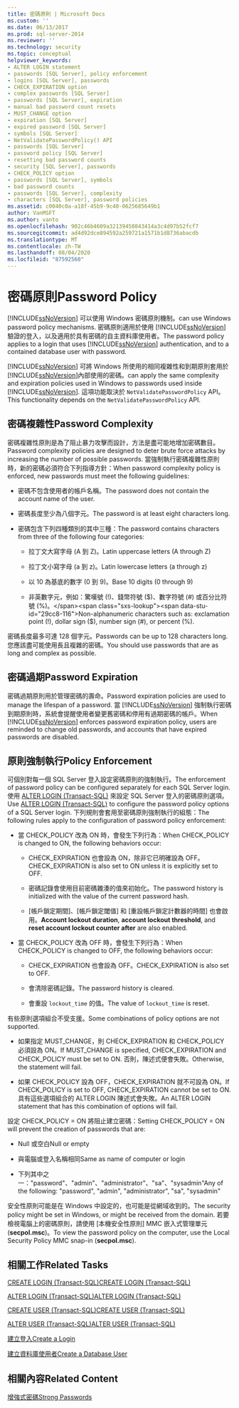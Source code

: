 ```yaml
---
title: 密碼原則 | Microsoft Docs
ms.custom: ''
ms.date: 06/13/2017
ms.prod: sql-server-2014
ms.reviewer: ''
ms.technology: security
ms.topic: conceptual
helpviewer_keywords:
- ALTER LOGIN statement
- passwords [SQL Server], policy enforcement
- logins [SQL Server], passwords
- CHECK_EXPIRATION option
- complex passwords [SQL Server]
- passwords [SQL Server], expiration
- manual bad password count resets
- MUST_CHANGE option
- expiration [SQL Server]
- expired password [SQL Server]
- symbols [SQL Server]
- NetValidatePasswordPolicy() API
- passwords [SQL Server]
- password policy [SQL Server]
- resetting bad password counts
- security [SQL Server], passwords
- CHECK_POLICY option
- passwords [SQL Server], symbols
- bad password counts
- passwords [SQL Server], complexity
- characters [SQL Server], password policies
ms.assetid: c0040c0a-a18f-45b9-9c40-0625685649b1
author: VanMSFT
ms.author: vanto
ms.openlocfilehash: 902c46b4609a32139450843414a3c4d97b52fcf7
ms.sourcegitcommit: ad4d92dce894592a259721a1571b1d8736abacdb
ms.translationtype: MT
ms.contentlocale: zh-TW
ms.lasthandoff: 08/04/2020
ms.locfileid: "87592560"
---
```

# <a name="password-policy"></a><span data-ttu-id="29cc8-102">密碼原則</span><span class="sxs-lookup"><span data-stu-id="29cc8-102">Password Policy</span></span>
  [!INCLUDE[ssNoVersion](../../includes/ssnoversion-md.md)] <span data-ttu-id="29cc8-103">可以使用 Windows 密碼原則機制。</span><span class="sxs-lookup"><span data-stu-id="29cc8-103">can use Windows password policy mechanisms.</span></span> <span data-ttu-id="29cc8-104">密碼原則適用於使用 [!INCLUDE[ssNoVersion](../../includes/ssnoversion-md.md)] 驗證的登入，以及適用於具有密碼的自主資料庫使用者。</span><span class="sxs-lookup"><span data-stu-id="29cc8-104">The password policy applies to a login that uses [!INCLUDE[ssNoVersion](../../includes/ssnoversion-md.md)] authentication, and to a contained database user with password.</span></span>  
  
 [!INCLUDE[ssNoVersion](../../includes/ssnoversion-md.md)] <span data-ttu-id="29cc8-105">可將 Windows 所使用的相同複雜性和到期原則套用於 [!INCLUDE[ssNoVersion](../../includes/ssnoversion-md.md)]內部使用的密碼。</span><span class="sxs-lookup"><span data-stu-id="29cc8-105">can apply the same complexity and expiration policies used in Windows to passwords used inside [!INCLUDE[ssNoVersion](../../includes/ssnoversion-md.md)].</span></span> <span data-ttu-id="29cc8-106">這項功能取決於 `NetValidatePasswordPolicy` API。</span><span class="sxs-lookup"><span data-stu-id="29cc8-106">This functionality depends on the `NetValidatePasswordPolicy` API.</span></span>  
  
## <a name="password-complexity"></a><span data-ttu-id="29cc8-107">密碼複雜性</span><span class="sxs-lookup"><span data-stu-id="29cc8-107">Password Complexity</span></span>  
 <span data-ttu-id="29cc8-108">密碼複雜性原則是為了阻止暴力攻擊而設計，方法是盡可能地增加密碼數目。</span><span class="sxs-lookup"><span data-stu-id="29cc8-108">Password complexity policies are designed to deter brute force attacks by increasing the number of possible passwords.</span></span> <span data-ttu-id="29cc8-109">當強制執行密碼複雜性原則時，新的密碼必須符合下列指導方針：</span><span class="sxs-lookup"><span data-stu-id="29cc8-109">When password complexity policy is enforced, new passwords must meet the following guidelines:</span></span>  
  
-   <span data-ttu-id="29cc8-110">密碼不包含使用者的帳戶名稱。</span><span class="sxs-lookup"><span data-stu-id="29cc8-110">The password does not contain the account name of the user.</span></span>  
  
-   <span data-ttu-id="29cc8-111">密碼長度至少為八個字元。</span><span class="sxs-lookup"><span data-stu-id="29cc8-111">The password is at least eight characters long.</span></span>  
  
-   <span data-ttu-id="29cc8-112">密碼包含下列四種類別的其中三種：</span><span class="sxs-lookup"><span data-stu-id="29cc8-112">The password contains characters from three of the following four categories:</span></span>  
  
    -   <span data-ttu-id="29cc8-113">拉丁文大寫字母 (A 到 Z)。</span><span class="sxs-lookup"><span data-stu-id="29cc8-113">Latin uppercase letters (A through Z)</span></span>  
  
    -   <span data-ttu-id="29cc8-114">拉丁文小寫字母 (a 到 z)。</span><span class="sxs-lookup"><span data-stu-id="29cc8-114">Latin lowercase letters (a through z)</span></span>  
  
    -   <span data-ttu-id="29cc8-115">以 10 為基底的數字 (0 到 9)。</span><span class="sxs-lookup"><span data-stu-id="29cc8-115">Base 10 digits (0 through 9)</span></span>  
  
    -   <span data-ttu-id="29cc8-116">非英數字元，例如：驚嘆號 (!)、錢幣符號 ($)、數字符號 (#) 或百分比符號 (%)。</span><span class="sxs-lookup"><span data-stu-id="29cc8-116">Non-alphanumeric characters such as: exclamation point (!), dollar sign ($), number sign (#), or percent (%).</span></span>  
  
 <span data-ttu-id="29cc8-117">密碼長度最多可達 128 個字元。</span><span class="sxs-lookup"><span data-stu-id="29cc8-117">Passwords can be up to 128 characters long.</span></span> <span data-ttu-id="29cc8-118">您應該盡可能使用長且複雜的密碼。</span><span class="sxs-lookup"><span data-stu-id="29cc8-118">You should use passwords that are as long and complex as possible.</span></span>  
  
## <a name="password-expiration"></a><span data-ttu-id="29cc8-119">密碼過期</span><span class="sxs-lookup"><span data-stu-id="29cc8-119">Password Expiration</span></span>  
 <span data-ttu-id="29cc8-120">密碼過期原則用於管理密碼的壽命。</span><span class="sxs-lookup"><span data-stu-id="29cc8-120">Password expiration policies are used to manage the lifespan of a password.</span></span> <span data-ttu-id="29cc8-121">當 [!INCLUDE[ssNoVersion](../../includes/ssnoversion-md.md)] 強制執行密碼到期原則時，系統會提醒使用者變更舊密碼和停用有過期密碼的帳戶。</span><span class="sxs-lookup"><span data-stu-id="29cc8-121">When [!INCLUDE[ssNoVersion](../../includes/ssnoversion-md.md)] enforces password expiration policy, users are reminded to change old passwords, and accounts that have expired passwords are disabled.</span></span>  
  
## <a name="policy-enforcement"></a><span data-ttu-id="29cc8-122">原則強制執行</span><span class="sxs-lookup"><span data-stu-id="29cc8-122">Policy Enforcement</span></span>  
 <span data-ttu-id="29cc8-123">可個別對每一個 SQL Server 登入設定密碼原則的強制執行。</span><span class="sxs-lookup"><span data-stu-id="29cc8-123">The enforcement of password policy can be configured separately for each SQL Server login.</span></span> <span data-ttu-id="29cc8-124">使用 [ALTER LOGIN &#40;Transact-SQL&#41;](/sql/t-sql/statements/alter-login-transact-sql) 來設定 SQL Server 登入的密碼原則選項。</span><span class="sxs-lookup"><span data-stu-id="29cc8-124">Use [ALTER LOGIN &#40;Transact-SQL&#41;](/sql/t-sql/statements/alter-login-transact-sql) to configure the password policy options of a SQL Server login.</span></span> <span data-ttu-id="29cc8-125">下列規則會套用至密碼原則強制執行的組態：</span><span class="sxs-lookup"><span data-stu-id="29cc8-125">The following rules apply to the configuration of password policy enforcement:</span></span>  
  
-   <span data-ttu-id="29cc8-126">當 CHECK_POLICY 改為 ON 時，會發生下列行為：</span><span class="sxs-lookup"><span data-stu-id="29cc8-126">When CHECK_POLICY is changed to ON, the following behaviors occur:</span></span>  
  
    -   <span data-ttu-id="29cc8-127">CHECK_EXPIRATION 也會設為 ON，除非它已明確設為 OFF。</span><span class="sxs-lookup"><span data-stu-id="29cc8-127">CHECK_EXPIRATION is also set to ON unless it is explicitly set to OFF.</span></span>  
  
    -   <span data-ttu-id="29cc8-128">密碼記錄會使用目前密碼雜湊的值來初始化。</span><span class="sxs-lookup"><span data-stu-id="29cc8-128">The password history is initialized with the value of the current password hash.</span></span>  
  
    -   <span data-ttu-id="29cc8-129">[帳戶鎖定期間]、[帳戶鎖定閾值] 和 [重設帳戶鎖定計數器的時間] 也會啟用。</span><span class="sxs-lookup"><span data-stu-id="29cc8-129">**Account lockout duration**, **account lockout threshold**, and **reset account lockout counter after** are also enabled.</span></span>  
  
-   <span data-ttu-id="29cc8-130">當 CHECK_POLICY 改為 OFF 時，會發生下列行為：</span><span class="sxs-lookup"><span data-stu-id="29cc8-130">When CHECK_POLICY is changed to OFF, the following behaviors occur:</span></span>  
  
    -   <span data-ttu-id="29cc8-131">CHECK_EXPIRATION 也會設為 OFF。</span><span class="sxs-lookup"><span data-stu-id="29cc8-131">CHECK_EXPIRATION is also set to OFF.</span></span>  
  
    -   <span data-ttu-id="29cc8-132">會清除密碼記錄。</span><span class="sxs-lookup"><span data-stu-id="29cc8-132">The password history is cleared.</span></span>  
  
    -   <span data-ttu-id="29cc8-133">會重設 `lockout_time` 的值。</span><span class="sxs-lookup"><span data-stu-id="29cc8-133">The value of `lockout_time` is reset.</span></span>  
  
 <span data-ttu-id="29cc8-134">有些原則選項組合不受支援。</span><span class="sxs-lookup"><span data-stu-id="29cc8-134">Some combinations of policy options are not supported.</span></span>  
  
-   <span data-ttu-id="29cc8-135">如果指定 MUST_CHANGE，則 CHECK_EXPIRATION 和 CHECK_POLICY 必須設為 ON。</span><span class="sxs-lookup"><span data-stu-id="29cc8-135">If MUST_CHANGE is specified, CHECK_EXPIRATION and CHECK_POLICY must be set to ON.</span></span> <span data-ttu-id="29cc8-136">否則，陳述式便會失敗。</span><span class="sxs-lookup"><span data-stu-id="29cc8-136">Otherwise, the statement will fail.</span></span>  
  
-   <span data-ttu-id="29cc8-137">如果 CHECK_POLICY 設為 OFF，CHECK_EXPIRATION 就不可設為 ON。</span><span class="sxs-lookup"><span data-stu-id="29cc8-137">If CHECK_POLICY is set to OFF, CHECK_EXPIRATION cannot be set to ON.</span></span> <span data-ttu-id="29cc8-138">具有這些選項組合的 ALTER LOGIN 陳述式會失敗。</span><span class="sxs-lookup"><span data-stu-id="29cc8-138">An ALTER LOGIN statement that has this combination of options will fail.</span></span>  
  
 <span data-ttu-id="29cc8-139">設定 CHECK_POLICY = ON 將阻止建立密碼：</span><span class="sxs-lookup"><span data-stu-id="29cc8-139">Setting CHECK_POLICY = ON will prevent the creation of passwords that are:</span></span>  
  
-   <span data-ttu-id="29cc8-140">Null 或空白</span><span class="sxs-lookup"><span data-stu-id="29cc8-140">Null or empty</span></span>  
  
-   <span data-ttu-id="29cc8-141">與電腦或登入名稱相同</span><span class="sxs-lookup"><span data-stu-id="29cc8-141">Same as name of computer or login</span></span>  
  
-   <span data-ttu-id="29cc8-142">下列其中之一："password"、"admin"、"administrator"、"sa"、"sysadmin"</span><span class="sxs-lookup"><span data-stu-id="29cc8-142">Any of the following: "password", "admin", "administrator", "sa", "sysadmin"</span></span>  
  
 <span data-ttu-id="29cc8-143">安全性原則可能是在 Windows 中設定的，也可能是從網域收到的。</span><span class="sxs-lookup"><span data-stu-id="29cc8-143">The security policy might be set in Windows, or might be received from the domain.</span></span> <span data-ttu-id="29cc8-144">若要檢視電腦上的密碼原則，請使用 [本機安全性原則] MMC 嵌入式管理單元 (**secpol.msc**)。</span><span class="sxs-lookup"><span data-stu-id="29cc8-144">To view the password policy on the computer, use the Local Security Policy MMC snap-in (**secpol.msc**).</span></span>  
  
## <a name="related-tasks"></a><span data-ttu-id="29cc8-145">相關工作</span><span class="sxs-lookup"><span data-stu-id="29cc8-145">Related Tasks</span></span>  
 [<span data-ttu-id="29cc8-146">CREATE LOGIN &#40;Transact-SQL&#41;</span><span class="sxs-lookup"><span data-stu-id="29cc8-146">CREATE LOGIN &#40;Transact-SQL&#41;</span></span>](/sql/t-sql/statements/create-login-transact-sql)  
  
 [<span data-ttu-id="29cc8-147">ALTER LOGIN &#40;Transact-SQL&#41;</span><span class="sxs-lookup"><span data-stu-id="29cc8-147">ALTER LOGIN &#40;Transact-SQL&#41;</span></span>](/sql/t-sql/statements/alter-login-transact-sql)  
  
 [<span data-ttu-id="29cc8-148">CREATE USER &#40;Transact-SQL&#41;</span><span class="sxs-lookup"><span data-stu-id="29cc8-148">CREATE USER &#40;Transact-SQL&#41;</span></span>](/sql/t-sql/statements/create-user-transact-sql)  
  
 [<span data-ttu-id="29cc8-149">ALTER USER &#40;Transact-SQL&#41;</span><span class="sxs-lookup"><span data-stu-id="29cc8-149">ALTER USER &#40;Transact-SQL&#41;</span></span>](/sql/t-sql/statements/alter-user-transact-sql)  
  
 [<span data-ttu-id="29cc8-150">建立登入</span><span class="sxs-lookup"><span data-stu-id="29cc8-150">Create a Login</span></span>](authentication-access/create-a-login.md)  
  
 [<span data-ttu-id="29cc8-151">建立資料庫使用者</span><span class="sxs-lookup"><span data-stu-id="29cc8-151">Create a Database User</span></span>](authentication-access/create-a-database-user.md)  
  
## <a name="related-content"></a><span data-ttu-id="29cc8-152">相關內容</span><span class="sxs-lookup"><span data-stu-id="29cc8-152">Related Content</span></span>  
 [<span data-ttu-id="29cc8-153">增強式密碼</span><span class="sxs-lookup"><span data-stu-id="29cc8-153">Strong Passwords</span></span>](strong-passwords.md)  
  
  
